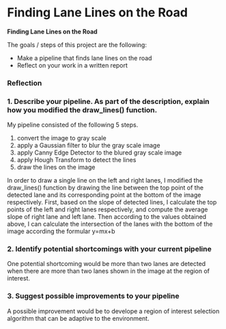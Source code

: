 # **Finding Lane Lines on the Road** 

**Finding Lane Lines on the Road**

The goals / steps of this project are the following:
* Make a pipeline that finds lane lines on the road
* Reflect on your work in a written report

### Reflection

### 1. Describe your pipeline. As part of the description, explain how you modified the draw_lines() function.

My pipeline consisted of the following 5 steps.
1. convert the image to gray scale
2. apply a Gaussian filter to blur the gray scale image
3. apply Canny Edge Detector to the blured gray scale image
4. apply Hough Transform to detect the lines
5. draw the lines on the image

In order to draw a single line on the left and right lanes, I modified the draw_lines() function by drawing the line between the top point of the detected lane and its corresponding point at the bottom of the image respectively. First, based on the slope of detected lines, I calculate the top points of the left and right lanes respectively, and compute the average slope of right lane and left lane. Then according to the values obtained above, I can calculate the intersection of the lanes with the bottom of the image according the formular y=mx+b


### 2. Identify potential shortcomings with your current pipeline


One potential shortcoming would be more than two lanes are detected when there are more than two lanes shown in the image at the region of interest.


### 3. Suggest possible improvements to your pipeline

A possible improvement would be to develope a region of interest selection algorithm that can be adaptive to the environment.
